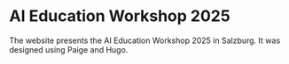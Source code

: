 # AI Education Workshop 2025

The website presents  the AI Education Workshop 2025 in Salzburg.
It  was designed using Paige and Hugo. 


